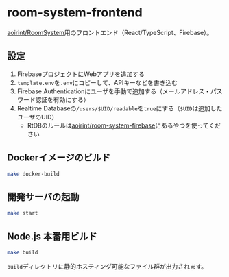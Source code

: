 # room-system-frontend
[aoirint/RoomSystem](https://github.com/aoirint/RoomSystem)用のフロントエンド（React/TypeScript、Firebase）。

## 設定
1. FirebaseプロジェクトにWebアプリを追加する
2. `template.env`を`.env`にコピーして、APIキーなどを書き込む
3. Firebase Authenticationにユーザを手動で追加する（メールアドレス・パスワード認証を有効にする）
4. Realtime Databaseの`/users/$UID/readable`を`true`にする（`$UID`は追加したユーザのUID）
    - RtDBのルールは[aoirint/room-system-firebase](https://github.com/aoirint/room-system-firebase)にあるやつを使ってください

## Dockerイメージのビルド
```bash
make docker-build
```

## 開発サーバの起動
```bash
make start
```

## Node.js 本番用ビルド
```bash
make build
```

`build`ディレクトリに静的ホスティング可能なファイル群が出力されます。
